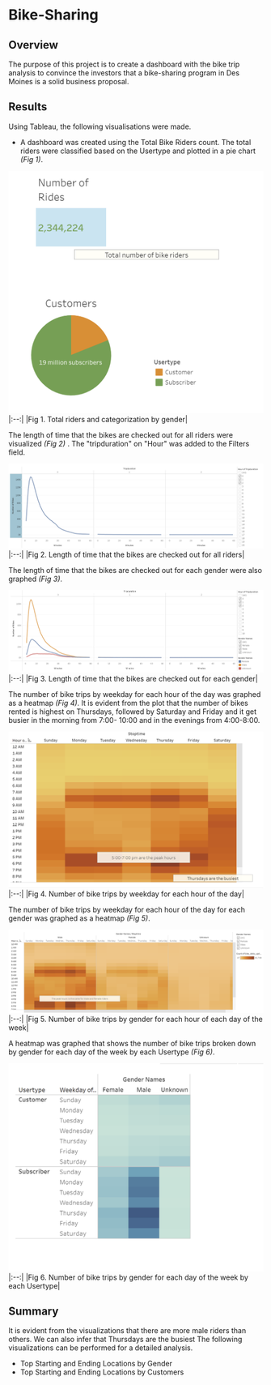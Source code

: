 # Bike-Sharing
## Overview
The purpose of this project is to create a dashboard with the bike trip analysis to convince the investors that a bike-sharing program in Des Moines is a solid business proposal. 
## Results
Using Tableau, the following visualisations were made.
- A dashboard was created using the Total Bike Riders count. The total riders were classified based on the Usertype and plotted in a pie chart *(Fig 1)*.

![total_riders](https://github.com/chinzjay/Bike-Sharing/blob/main/Resources/total_riders.PNG)
|:--:|
|Fig 1. Total riders and categorization by gender|

The length of time that the bikes are checked out for all riders were visualized *(Fig 2)* . The "tripduration" on "Hour" was added to the Filters field.

![trip_duration](https://github.com/chinzjay/Bike-Sharing/blob/main/Resources/trip_duration.PNG)
|:--:|
|Fig 2. Length of time that the bikes are checked out for all riders|

 The length of time that the bikes are checked out for each gender were also graphed *(Fig 3)*.

![trip_duration_gender](https://github.com/chinzjay/Bike-Sharing/blob/main/Resources/trip_duration_gender.PNG)
|:--:|
|Fig 3. Length of time that the bikes are checked out for each gender|

The number of bike trips by weekday for each hour of the day was graphed as a heatmap *(Fig 4)*. It is evident from the plot that the number of bikes rented is highest on Thursdays, followed by Saturday and Friday and it get busier in the morning from 7:00- 10:00 and in the evenings from 4:00-8:00.

![trips_weekday](https://github.com/chinzjay/Bike-Sharing/blob/main/Resources/trips_weekday.PNG)
|:--:|
|Fig 4. Number of bike trips by weekday for each hour of the day|

The number of bike trips by weekday for each hour of the day for each gender was graphed as a heatmap *(Fig 5)*.

![trips_weekday_gender](https://github.com/chinzjay/Bike-Sharing/blob/main/Resources/trips_weekday_gender.PNG)
|:--:|
|Fig 5. Number of bike trips by gender for each hour of each day of the week|

A heatmap was graphed that shows the number of bike trips broken down by gender for each day of the week by each Usertype *(Fig 6)*.

![usertrip_weekday_gender](https://github.com/chinzjay/Bike-Sharing/blob/main/Resources/usertrip_weekday_gender.PNG)
|:--:|
|Fig 6. Number of bike trips by gender for each day of the week by each Usertype|

## Summary
It is evident from the visualizations that there are more male riders than others. We can also infer that Thursdays are the busiest
The following visualizations can be performed for a detailed analysis.
- Top Starting and Ending Locations by Gender
- Top Starting and Ending Locations by Customers
